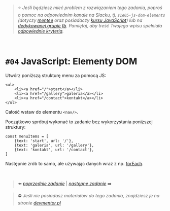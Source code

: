 > :star: _Jeśli będziesz mieć problem z rozwiązaniem tego zadania, poproś o pomoc na odpowiednim kanale na Slacku, tj. `s1e05-js-dom-elements` (dotyczy [mentee](https://devmentor.pl/mentoring-javascript/) oraz posiadaczy [kursu JavaScript](https://devmentor.pl/p/javascript-for-beginners/)) lub na [dedykowanej grupie fb](https://www.facebook.com/groups/155234921740033). Pamiętaj, aby treść Twojego wpisu spełniała [odpowiednie kryteria](https://devmentor.pl/jak-prosic-o-pomoc/)._

&nbsp;

# `#04` JavaScript: Elementy DOM

Utwórz poniższą strukturę menu za pomocą JS:

```
<ul>
    <li><a href="/">start</a></li>
    <li><a href="/gallery">galeria</a></li>
    <li><a href="/contact">kontakt</a></li>
</ul>
```

Całość wstaw do elementu `<nav/>`.

Początkowo spróbuj wykonać to zadanie bez wykorzystania poniższej struktury:

```
const menuItems = [
    {text: 'start', url: '/'},
    {text: 'galeria', url: '/gallery'},
    {text: 'kontakt', url: '/contact'},
]
```

Następnie zrób to samo, ale używając danych wraz z np. [forEach](https://developer.mozilla.org/pl/docs/Web/JavaScript/Referencje/Obiekty/Array/forEach).

&nbsp;

> :arrow_left: [_poprzednie zadanie_](./../03) | [_następne zadanie_](./../05) :arrow_right:

> :no_entry: _Jeśli nie posiadasz materiałów do tego zadania, znajdziesz je na stronie [devmentor.pl](https://devmentor.pl/p/js-basics/)_
